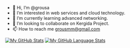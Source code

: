 - 👋 Hi, I’m @grousa
- 👀 I’m interested in web services and cloud technology.
- 🌱 I’m currently learning advanced networking.
- 💞️ I’m looking to collaborate on Kergida Project.
- 📫 How to reach me grousmm@gmail.com

[![My GitHub Stats](https://github-readme-stats.vercel.app/api/?username=grousa&count_private=true&theme=tokyonight&showicons=true)]()
[![My GitHub Language Stats](https://github-readme-stats.vercel.app/api/top-langs/?username=grousa&langs_count=5&theme=tokyonight)]()

<!---
grousa/grousa is a ✨ special ✨ repository because its `README.md` (this file) appears on your GitHub profile.
You can click the Preview link to take a look at your changes.
--->
